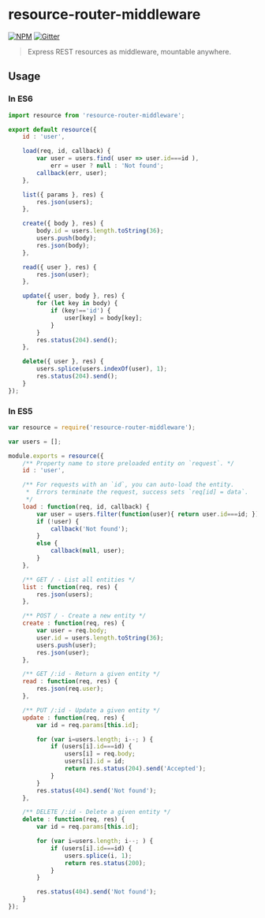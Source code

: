# resource-router-middleware

[![NPM](http://img.shields.io/npm/v/resource-router-middleware.svg)](https://www.npmjs.com/package/resource-router-middleware)
[![Gitter](https://badges.gitter.im/Join%20Chat.svg)](https://gitter.im/developit/resource-router-middleware)

> Express REST resources as middleware, mountable anywhere.


## Usage


### In ES6

```js
import resource from 'resource-router-middleware';

export default resource({
	id : 'user',

	load(req, id, callback) {
		var user = users.find( user => user.id===id ),
			err = user ? null : 'Not found';
		callback(err, user);
	},

	list({ params }, res) {
		res.json(users);
	},

	create({ body }, res) {
		body.id = users.length.toString(36);
		users.push(body);
		res.json(body);
	},

	read({ user }, res) {
		res.json(user);
	},

	update({ user, body }, res) {
		for (let key in body) {
			if (key!=='id') {
				user[key] = body[key];
			}
		}
		res.status(204).send();
	},

	delete({ user }, res) {
		users.splice(users.indexOf(user), 1);
		res.status(204).send();
	}
});
```


### In ES5

```js
var resource = require('resource-router-middleware');

var users = [];

module.exports = resource({
	/** Property name to store preloaded entity on `request`. */
	id : 'user',

	/** For requests with an `id`, you can auto-load the entity.
	 *	Errors terminate the request, success sets `req[id] = data`.
	 */
	load : function(req, id, callback) {
		var user = users.filter(function(user){ return user.id===id; })[0];
		if (!user) {
			callback('Not found');
		}
		else {
			callback(null, user);
		}
	},

	/** GET / - List all entities */
	list : function(req, res) {
		res.json(users);
	},

	/** POST / - Create a new entity */
	create : function(req, res) {
		var user = req.body;
		user.id = users.length.toString(36);
		users.push(user);
		res.json(user);
	},

	/** GET /:id - Return a given entity */
	read : function(req, res) {
		res.json(req.user);
	},

	/** PUT /:id - Update a given entity */
	update : function(req, res) {
		var id = req.params[this.id];

		for (var i=users.length; i--; ) {
			if (users[i].id===id) {
				users[i] = req.body;
				users[i].id = id;
				return res.status(204).send('Accepted');
			}
		}
		res.status(404).send('Not found');
	},

	/** DELETE /:id - Delete a given entity */
	delete : function(req, res) {
		var id = req.params[this.id];

		for (var i=users.length; i--; ) {
			if (users[i].id===id) {
				users.splice(i, 1);
				return res.status(200);
			}
		}

		res.status(404).send('Not found');
	}
});
```
